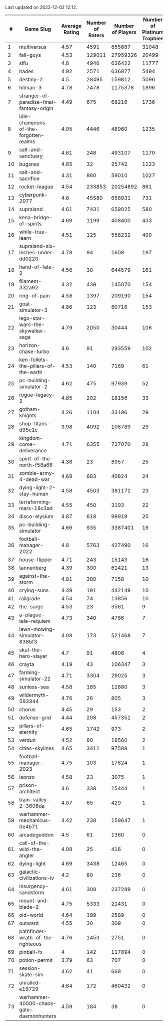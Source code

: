 Last updated on 2022-12-02 12:12.


|#|Game Slug|Average Rating|Number of Raters|Number of Players|Number of Platinum Trophies|Max Rarity (%)|
|---|---|---|---|---|---|---|
|1|multiversus|4.57|4591|855687|31048|78|
|2|fall-guys|4.53|129011|27959326|20499|5|
|3|sifu|4.8|4946|636422|11777|96|
|4|hades|4.92|2571|636877|5494|89|
|5|destiny-2|4.5|28495|159812|5096|95|
|6|hitman-3|4.78|7478|1175378|1896|48|
|7|stranger-of-paradise-final-fantasy-origin|4.49|675|68216|1736|98|
|8|idle-champions-of-the-forgotten-realms|4.05|4446|48960|1235|3|
|9|salt-and-sanctuary|4.61|248|493107|1170|83|
|10|bugsnax|4.85|32|25742|1123|97|
|11|salt-and-sacrifice|4.31|860|59010|1027|91|
|12|rocket-league|4.54|233853|20254892|861|76|
|13|cyberpunk-2077|4.6|45580|658931|731|62|
|14|supraland|4.61|7431|659025|580|99|
|15|kena-bridge-of-spirits|4.69|1199|408400|433|94|
|16|while-true-learn|4.51|125|558232|400|93|
|17|supraland-six-inches-under-dd0220|4.78|94|1608|197|99|
|18|hand-of-fate-2|4.56|30|644579|161|72|
|19|filament-332a92|4.32|439|145070|154|93|
|20|ring-of-pain|4.58|1397|209190|154|96|
|21|goat-simulator-3|4.86|123|80716|153|91|
|22|lego-star-wars-the-skywalker-saga|4.79|2050|30444|106|98|
|23|horizon-chase-turbo|4.6|91|293559|102|83|
|24|ken-follets-the-pillars-of-the-earth|4.53|140|7169|61|49|
|25|pc-building-simulator-2|4.62|475|97939|52|75|
|26|rogue-legacy-2|4.85|202|18156|33|1|
|27|gotham-knights|4.26|1104|33196|29|1|
|28|shop-titans-d95c1c|3.98|4092|108789|29|98|
|29|kingdom-come-deliverance|4.71|6355|737070|28|30|
|30|spirit-of-the-north-f58a66|4.36|23|8957|25|61|
|31|zombie-army-4-dead-war|4.68|683|40824|24|67|
|32|dying-light-2-stay-human|4.58|4503|381172|23|1|
|33|terraforming-mars-18c3ad|4.55|450|3193|22|69|
|34|disco-elysium|4.87|618|99919|20|28|
|35|pc-building-simulator|4.66|935|3387401|19|48|
|36|football-manager-2022|4.8|5763|427490|16|49|
|37|house-flipper|4.71|243|15143|16|93|
|38|tannenberg|4.39|300|61421|13|86|
|39|against-the-storm|4.81|380|7158|10|29|
|40|crying-suns|4.49|191|442149|10|65|
|41|railgrade|4.54|74|13856|10|98|
|42|the-surge|4.53|23|3561|9|94|
|43|a-plague-tale-requiem|4.73|340|4786|7|92|
|44|lawn-mowing-simulator-838bf3|4.08|173|521468|7|87|
|45|skul-the-hero-slayer|4.7|91|4806|4|96|
|46|crayta|4.19|43|106347|3|23|
|47|farming-simulator-22|4.71|3304|29025|3|80|
|48|sunless-sea|4.58|185|12880|3|37|
|49|wildermyth-593344|4.76|26|805|3|4|
|50|chorus|4.45|29|153|2|85|
|51|defense-grid|4.44|208|457351|2|80|
|52|pillars-of-eternity|4.65|1742|973|2|80|
|53|verdun|4.52|80|18560|2|73|
|54|cities-skylines|4.65|3411|97589|1|74|
|55|football-manager-2023|4.75|103|17824|1|80|
|56|isonzo|4.58|23|3075|1|61|
|57|prison-architect|4.6|338|15444|1|36|
|58|train-valley-2-3606da|4.07|65|429|1|89|
|59|warhammer-mechanicus-0e4b71|4.42|238|159647|1|24|
|60|arcadegeddon|4.5|61|1360|0|93|
|61|call-of-the-wild-the-angler|4.08|25|416|0|90|
|62|dying-light|4.69|3438|12465|0|96|
|63|galactic-civilizations-iv|4.2|80|236|0|93|
|64|insurgency-sandstorm|4.61|308|237289|0|6|
|65|mount-and-blade-2|4.75|5333|21431|0|8|
|66|old-world|4.64|199|2589|0|85|
|67|outward|4.55|30|309|0|76|
|68|pathfinder-wrath-of-the-righteous|4.76|1453|2751|0|42|
|69|pinball-fx|4|142|117894|0|86|
|70|potion-permit|3.79|63|707|0|98|
|71|session-skate-sim|4.62|41|668|0|27|
|72|unrailed-e19729|4.64|172|460432|0|4|
|73|warhammer-40000-chaos-gate-daemonhunters|4.59|184|38|0|82|
